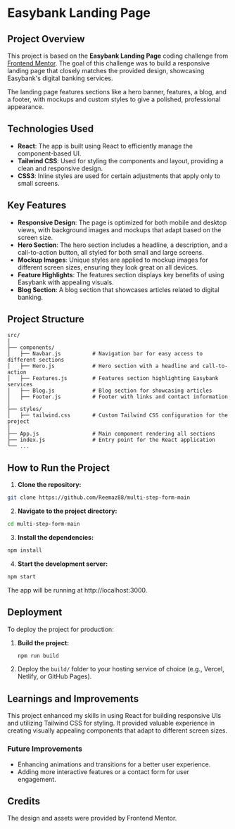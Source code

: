 # Easybank Landing Page

## Project Overview

This project is based on the **Easybank Landing Page** coding challenge from [Frontend Mentor](https://www.frontendmentor.io). The goal of this challenge was to build a responsive landing page that closely matches the provided design, showcasing Easybank's digital banking services.

The landing page features sections like a hero banner, features, a blog, and a footer, with mockups and custom styles to give a polished, professional appearance.

## Technologies Used

- **React**: The app is built using React to efficiently manage the component-based UI.
- **Tailwind CSS**: Used for styling the components and layout, providing a clean and responsive design.
- **CSS3**: Inline styles are used for certain adjustments that apply only to small screens.

## Key Features

- **Responsive Design**: The page is optimized for both mobile and desktop views, with background images and mockups that adapt based on the screen size.
- **Hero Section**: The hero section includes a headline, a description, and a call-to-action button, all styled for both small and large screens.
- **Mockup Images**: Unique styles are applied to mockup images for different screen sizes, ensuring they look great on all devices.
- **Feature Highlights**: The features section displays key benefits of using Easybank with appealing visuals.
- **Blog Section**: A blog section that showcases articles related to digital banking.

## Project Structure

```plaintext
src/
│
├── components/
│   ├── Navbar.js          # Navigation bar for easy access to different sections
│   ├── Hero.js            # Hero section with a headline and call-to-action
│   ├── Features.js        # Features section highlighting Easybank services
│   ├── Blog.js            # Blog section for showcasing articles
│   ├── Footer.js          # Footer with links and contact information
│
├── styles/
│   ├── tailwind.css       # Custom Tailwind CSS configuration for the project
│
├── App.js                 # Main component rendering all sections
├── index.js               # Entry point for the React application
└── ...
```

## How to Run the Project

1. **Clone the repository:**
  ```bash
  git clone https://github.com/Reemaz88/multi-step-form-main
  ```

2. **Navigate to the project directory:**
  ```bash
  cd multi-step-form-main
  ```

3. **Install the dependencies:**
  ```bash
  npm install
  ```

4. **Start the development server:**
  ```bash
  npm start
  ```

The app will be running at http://localhost:3000.


## Deployment

To deploy the project for production:

1. **Build the project:**
    ```bash
    npm run build
    ```

2. Deploy the `build/` folder to your hosting service of choice (e.g., Vercel, Netlify, or GitHub Pages).

## Learnings and Improvements

This project enhanced my skills in using React for building responsive UIs and utilizing Tailwind CSS for styling. It provided valuable experience in creating visually appealing components that adapt to different screen sizes.

### Future Improvements

- Enhancing animations and transitions for a better user experience.
- Adding more interactive features or a contact form for user engagement.

## Credits

The design and assets were provided by Frontend Mentor.